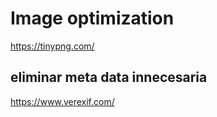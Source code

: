 # Image optimization


https://tinypng.com/

## eliminar meta data innecesaria
https://www.verexif.com/

